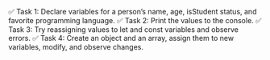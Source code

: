 ✅ Task 1: Declare variables for a person’s name, age, isStudent status, and favorite programming language.
✅ Task 2: Print the values to the console.
✅ Task 3: Try reassigning values to let and const variables and observe errors.
✅ Task 4: Create an object and an array, assign them to new variables, modify, and observe changes.
